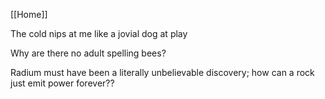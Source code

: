 [[Home]]

The cold nips at me like a jovial dog at play

Why are there no adult spelling bees?

Radium must have been a literally unbelievable discovery; how can a rock just emit power forever??

